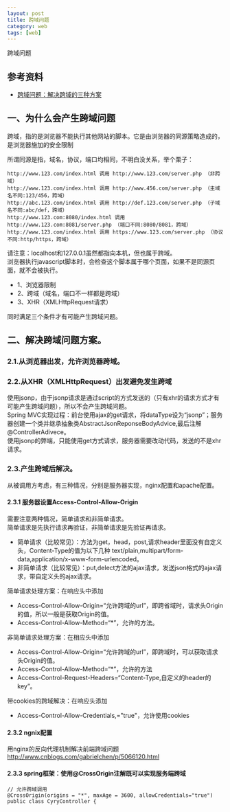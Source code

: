 ```yaml
---
layout: post
title: 跨域问题
category: web
tags: [web]
---
```


跨域问题

## 参考资料 
- [跨域问题：解决跨域的三种方案](https://www.cnblogs.com/itmacy/p/6958181.html)

## 一、为什么会产生跨域问题 
跨域，指的是浏览器不能执行其他网站的脚本。它是由浏览器的同源策略造成的，是浏览器施加的安全限制   

所谓同源是指，域名，协议，端口均相同，不明白没关系，举个栗子：
```
http://www.123.com/index.html 调用 http://www.123.com/server.php （非跨域）
http://www.123.com/index.html 调用 http://www.456.com/server.php （主域名不同:123/456，跨域）
http://abc.123.com/index.html 调用 http://def.123.com/server.php （子域名不同:abc/def，跨域） 
http://www.123.com:8080/index.html 调用 http://www.123.com:8081/server.php （端口不同:8080/8081，跨域）
http://www.123.com/index.html 调用 https://www.123.com/server.php （协议不同:http/https，跨域） 
```
请注意：localhost和127.0.0.1虽然都指向本机，但也属于跨域。   
浏览器执行javascript脚本时，会检查这个脚本属于哪个页面，如果不是同源页面，就不会被执行。
 
- 1、浏览器限制  
- 2、跨域（域名，端口不一样都是跨域）  
- 3、XHR（XMLHttpRequest请求）  

同时满足三个条件才有可能产生跨域问题。  

## 二、解决跨域问题方案。
### 2.1.从浏览器出发，允许浏览器跨域。

### 2.2.从XHR（XMLHttpRequest）出发避免发生跨域
使用jsonp，由于jsonp请求是通过script的方式发送的（只有xhr的请求方式才有可能产生跨域问题），所以不会产生跨域问题。    
Spring MVC实现过程：前台使用ajax的get请求，将dataType设为“jsonp”；服务器创建一个类并继承抽象类AbstractJsonReponseBodyAdvice,最后注解@ControllerAdivece。  
使用jsonp的弊端，只能使用get方式请求，服务器需要改动代码，发送的不是xhr请求。    

### 2.3.产生跨域后解决。
从被调用方考虑，有三种情况，分别是服务器实现，nginx配置和apache配置。  

#### 2.3.1 服务器设置Access-Control-Allow-Origin
需要注意两种情况，简单请求和非简单请求。  
简单请求是先执行请求再验证，非简单请求是先验证再请求。
- 简单请求（比较常见）：方法为get，head，post,请求header里面没有自定义头，Content-Type的值为以下几种 text/plain,multipart/form-data,application/x-www-form-urlencoded。
- 非简单请求（比较常见）：put,delect方法的ajax请求，发送json格式的ajax请求，带自定义头的ajax请求。

简单请求处理方案：在响应头中添加
- Access-Control-Allow-Origin=“允许跨域的url”，即跨省域时，请求头Origin的值，所以一般是获取Origin的值。
- Access-Control-Allow-Method=“*”，允许的方法。

非简单请求处理方案：在相应头中添加
- Access-Control-Allow-Origin=“允许跨域的url”，即跨域时，可以获取请求头Origin的值。
- Access-Control-Allow-Method=“*”，允许的方法
- Access-Control-Request-Headers=“Content-Type,自定义的header的key”。

带cookies的跨域解决：在响应头添加
- Access-Control-Allow-Credentials,="true"，允许使用cookies

#### 2.3.2 ngnix配置 
用nginx的反向代理机制解决前端跨域问题  
http://www.cnblogs.com/gabrielchen/p/5066120.html

#### 2.3.3 spring框架：使用@CrossOrigin注解既可以实现服务端跨域
```
// 允许跨域调用
@CrossOrigin(origins = "*", maxAge = 3600, allowCredentials="true")
public class CyryController {
```